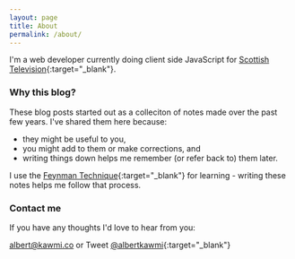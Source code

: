 ```yaml
---
layout: page
title: About
permalink: /about/
---
```


I'm a web developer currently doing client side JavaScript for [Scottish Television](http://player.stv.tv){:target="_blank"}.

### Why this blog?

These blog posts started out as a colleciton of notes made over the past few years. I've shared them here because:

* they might be useful to you,
* you might add to them or make corrections, and
* writing things down helps me remember (or refer back to) them later.

I use the [Feynman Technique](https://www.youtube.com/watch?v=tkm0TNFzIeg){:target="_blank"} for learning - writing these notes helps me follow that process.

### Contact me

If you have any thoughts I'd love to hear from you:

[albert@kawmi.co](mailto:albert@kawmi.co) or Tweet [@albertkawmi](https://twitter.com/albertkawmi){:target="_blank"}
